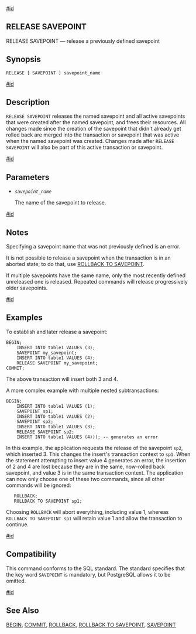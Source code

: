 [#id](#SQL-RELEASE-SAVEPOINT)

## RELEASE SAVEPOINT

RELEASE SAVEPOINT — release a previously defined savepoint

## Synopsis

```
RELEASE [ SAVEPOINT ] savepoint_name
```

[#id](#id-1.9.3.164.6)

## Description

`RELEASE SAVEPOINT` releases the named savepoint and all active savepoints that were created after the named savepoint, and frees their resources. All changes made since the creation of the savepoint that didn't already get rolled back are merged into the transaction or savepoint that was active when the named savepoint was created. Changes made after `RELEASE SAVEPOINT` will also be part of this active transaction or savepoint.

[#id](#id-1.9.3.164.7)

## Parameters

- _`savepoint_name`_

  The name of the savepoint to release.

[#id](#id-1.9.3.164.8)

## Notes

Specifying a savepoint name that was not previously defined is an error.

It is not possible to release a savepoint when the transaction is in an aborted state; to do that, use [ROLLBACK TO SAVEPOINT](sql-rollback-to).

If multiple savepoints have the same name, only the most recently defined unreleased one is released. Repeated commands will release progressively older savepoints.

[#id](#id-1.9.3.164.9)

## Examples

To establish and later release a savepoint:

```
BEGIN;
    INSERT INTO table1 VALUES (3);
    SAVEPOINT my_savepoint;
    INSERT INTO table1 VALUES (4);
    RELEASE SAVEPOINT my_savepoint;
COMMIT;
```

The above transaction will insert both 3 and 4.

A more complex example with multiple nested subtransactions:

```
BEGIN;
    INSERT INTO table1 VALUES (1);
    SAVEPOINT sp1;
    INSERT INTO table1 VALUES (2);
    SAVEPOINT sp2;
    INSERT INTO table1 VALUES (3);
    RELEASE SAVEPOINT sp2;
    INSERT INTO table1 VALUES (4))); -- generates an error
```

In this example, the application requests the release of the savepoint `sp2`, which inserted 3. This changes the insert's transaction context to `sp1`. When the statement attempting to insert value 4 generates an error, the insertion of 2 and 4 are lost because they are in the same, now-rolled back savepoint, and value 3 is in the same transaction context. The application can now only choose one of these two commands, since all other commands will be ignored:

```
   ROLLBACK;
   ROLLBACK TO SAVEPOINT sp1;
```

Choosing `ROLLBACK` will abort everything, including value 1, whereas `ROLLBACK TO SAVEPOINT sp1` will retain value 1 and allow the transaction to continue.

[#id](#id-1.9.3.164.10)

## Compatibility

This command conforms to the SQL standard. The standard specifies that the key word `SAVEPOINT` is mandatory, but PostgreSQL allows it to be omitted.

[#id](#id-1.9.3.164.11)

## See Also

[BEGIN](sql-begin), [COMMIT](sql-commit), [ROLLBACK](sql-rollback), [ROLLBACK TO SAVEPOINT](sql-rollback-to), [SAVEPOINT](sql-savepoint)
